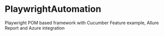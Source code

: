 # PlaywrightAutomation
Playwright POM based framework with Cucumber Feature example, Allure Report and Azure integration
